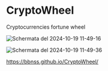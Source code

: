 # CryptoWheel

Cryptocurrencies fortune wheel

![Schermata del 2024-10-19 11-49-16](https://github.com/user-attachments/assets/a3441de7-20b5-4523-87ea-27711e1636f5)


![Schermata del 2024-10-19 11-49-36](https://github.com/user-attachments/assets/637c039e-1f77-483b-a7d3-631925f503a7)

https://bbnss.github.io/CryptoWheel/
